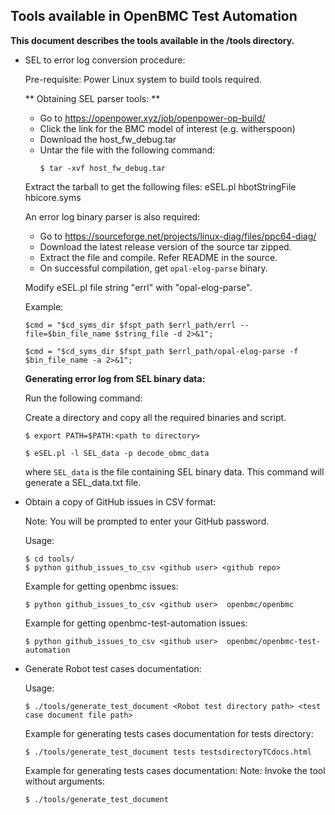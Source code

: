 ## Tools available in OpenBMC Test Automation ##

**This document describes the tools available in the /tools directory.**

* SEL to error log conversion procedure:

    Pre-requisite: Power Linux system to build tools required.

    ** Obtaining SEL parser tools: **
    - Go to https://openpower.xyz/job/openpower-op-build/
    - Click the link for the BMC model of interest (e.g. witherspoon)
    - Download the host_fw_debug.tar
    - Untar the file with the following command:
      ```
      $ tar -xvf host_fw_debug.tar
      ```

    Extract the tarball to get the following files:
    eSEL.pl
    hbotStringFile
    hbicore.syms

    An error log binary parser is also required:
    - Go to https://sourceforge.net/projects/linux-diag/files/ppc64-diag/
    - Download the latest release version of the source tar zipped.
    - Extract the file and compile. Refer README in the source.
    - On successful compilation, get `opal-elog-parse` binary.

    Modify eSEL.pl file string "errl" with "opal-elog-parse".

    Example:
    ```
    $cmd = "$cd_syms_dir $fspt_path $errl_path/errl --file=$bin_file_name $string_file -d 2>&1";
    ```

    ```
    $cmd = "$cd_syms_dir $fspt_path $errl_path/opal-elog-parse -f $bin_file_name -a 2>&1";
    ```

    **Generating error log from SEL binary data:**

    Run the following command:

    Create a directory and copy all the required binaries and script.

    ```
    $ export PATH=$PATH:<path to directory>
    ```

    ```
    $ eSEL.pl -l SEL_data -p decode_obmc_data
    ```
    where `SEL_data` is the file containing SEL binary data.
    This command will generate a SEL_data.txt file.


* Obtain a copy of GitHub issues in CSV format:

    Note: You will be prompted to enter your GitHub password.

    Usage:
    ```
    $ cd tools/
    $ python github_issues_to_csv <github user> <github repo>
    ```
    Example for getting openbmc issues:
    ```
    $ python github_issues_to_csv <github user>  openbmc/openbmc
    ```
    Example for getting openbmc-test-automation issues:
    ```
    $ python github_issues_to_csv <github user>  openbmc/openbmc-test-automation
    ```

* Generate Robot test cases documentation:

    Usage:
    ```
    $ ./tools/generate_test_document <Robot test directory path> <test case document file path>
    ```

    Example for generating tests cases documentation for tests directory:
    ```
    $ ./tools/generate_test_document tests testsdirectoryTCdocs.html
    ```

    Example for generating tests cases documentation:
    Note: Invoke the tool without arguments:
    ```
    $ ./tools/generate_test_document
    ```
